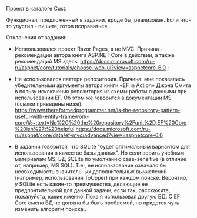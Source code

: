 Проект в каталоге Cust.

Функционал, предложенный в задании, вроде бы, реализован. Если что-то упустил - пишите, готов исправиться..

Отклонения от задания:
- Исплользовался проект Razor Pages, а не MVC. Причина - рекомендации автора книги ASP.NET Core в действии, а также рекомендаций MS здесь: https://docs.microsoft.com/ru-ru/aspnet/core/tutorials/choose-web-ui?view=aspnetcore-6.0 ;

- Не использовался паттерн репозитория. Причина: мне показались убедительными аргументы автора книги «EF in Action» Джона Смита в пользу исключения репозитория из схемы работы с данными при использовании EF. Об этом же говорится в документации MS (ссылки приведены ниже).
https://www.thereformedprogrammer.net/is-the-repository-pattern-useful-with-entity-framework-core/#:~:text=No%2C%20the%20repository%2Funit%2D,EF%20Core%20isn%27t%20helpful
https://docs.microsoft.com/ru-ru/aspnet/core/data/ef-mvc/advanced?view=aspnetcore-6.0 

- В задании говорится, что SQLite "будет оптимальным вариантом для использования в качестве базы данных". Но если верить учебным материалам MS, БД SQLite по умолчанию case-sensitive (в отличие от, например, MS SQL). Т.е., ее использование означало бы необходимость значительных дополнительных вычислений (например, использования ToUpper) при каждом поиске. Вероятно, у SQLite есть какие-то преимущества, делающие ее предпочтительной для данной задачи, если так, расскажите, пожалуйста, какие именно. Пока я использовал другую БД. C EF Core смена БД не должна бы быть проблемой, но придется чуть изменить алгоритм поиска..  
